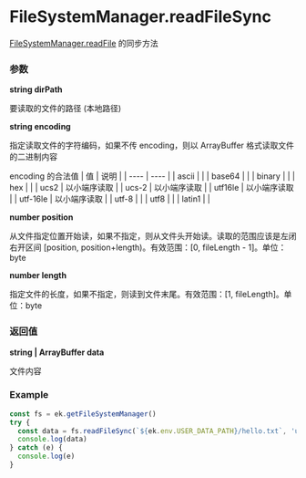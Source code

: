 # FileSystemManager.readFileSync

[FileSystemManager.readFile](./readFile.md) 的同步方法

### 参数

**string dirPath**

要读取的文件的路径 (本地路径)

**string encoding**

指定读取文件的字符编码，如果不传 encoding，则以 ArrayBuffer 格式读取文件的二进制内容

encoding 的合法值
| 值 | 说明 |
| ---- | ---- |
| ascii | |
| base64 | |
| binary | |
| hex | |
| ucs2 | 以小端序读取 |
| ucs-2 | 以小端序读取 |
| utf16le | 以小端序读取 |
| utf-16le | 以小端序读取 |
| utf-8 | |
| utf8 | |
| latin1 | |

**number position**

从文件指定位置开始读，如果不指定，则从文件头开始读。读取的范围应该是左闭右开区间 [position, position+length)。有效范围：[0, fileLength - 1]。单位：byte

**number length**

指定文件的长度，如果不指定，则读到文件末尾。有效范围：[1, fileLength]。单位：byte

### 返回值

**string | ArrayBuffer data**

文件内容

### Example

```ts
const fs = ek.getFileSystemManager()
try {
  const data = fs.readFileSync(`${ek.env.USER_DATA_PATH}/hello.txt`, 'utf8', 0)
  console.log(data)
} catch (e) {
  console.log(e)
}
```
